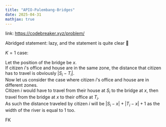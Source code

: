 ```yaml
---
title: "APIO-Palembang-Bridges"
date: 2025-04-31
mathjax: true
---
```




link: https://codebreaker.xyz/problem/ 

Abridged statement: lazy, and the statement is quite clear 🤡

$K=1$ case:  

Let the position of the bridge be $x$.  
If citizen $i$'s office and house are in the same zone, the distance that citizen has to travel is obviously $|S_i-T_i|$.  
Now let us consider the case where citizen $i$'s office and house are in different zones.  
Citizen $i$ would have to travel from their house at $S_i$ to the bridge at $x$, then travel from the bridge at $x$ to their office at $T_i$.  
As such the distance traveled by citizen $i$ will be $|S_i-x|+|T_i-x|+1$ as the width of the river is equal to $1$ too.

FK
